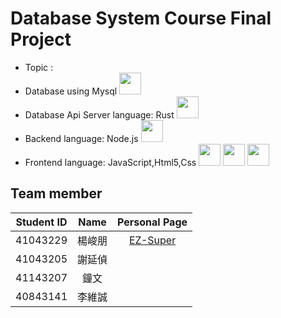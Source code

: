 # Database System Course Final Project
* Topic :
* Database using Mysql   <img src="https://cdn.jsdelivr.net/gh/devicons/devicon@latest/icons/mysql/mysql-original-wordmark.svg" width="35" height="35"/>          
* Database Api Server language: Rust   <img src="https://cdn.jsdelivr.net/gh/devicons/devicon@latest/icons/rust/rust-original.svg" width="35" height="35"/>
* Backend language: Node.js   <img src="https://cdn.jsdelivr.net/gh/devicons/devicon@latest/icons/nodejs/nodejs-original-wordmark.svg" width="35" height="35"/>
* Frontend language: JavaScript,Html5,Css
  <img src="https://cdn.jsdelivr.net/gh/devicons/devicon@latest/icons/html5/html5-original-wordmark.svg" width="35" height="35"/>
  <img src="https://cdn.jsdelivr.net/gh/devicons/devicon@latest/icons/javascript/javascript-original.svg" width="35" height="35"/>
  <img src="https://cdn.jsdelivr.net/gh/devicons/devicon@latest/icons/css3/css3-original.svg"  width="35" height="35"/>
          
          


## Team member
|Student ID|Name|Personal Page|
|:---:|:---:|:----:|
|41043229|楊峻朋|[EZ-Super](https://github.com/EZ-Super)|
|41043205|謝延偵||
|41143207|鐘文||
|40843141|李維誠||

